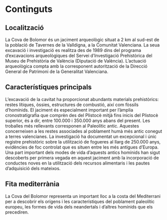 # Continguts

## Localització

La Cova de Bolomor és un jaciment arqueològic situat a 2 km al sud-est de la població de Tavernes de la Valldigna, a la Comunitat Valenciana. La seua excavació i investigació es realitza des de 1989 dins del programa d’excavacions arqueològiques del Servei d’Investigació Prehistòrica del Museu de Prehistòria de València (Diputació de València). L’actuació arqueològica compta amb la corresponent autorització de la Direcció General de Patrimoni de la Generalitat Valenciana.

## Característiques principals

L’excavació de la cavitat ha proporcionat abundants materials prehistòrics: restes lítiques, òssies, estructures de combustió, així com fòssils d’homínids. El jaciment és especialment important per l’àmplia cronostratigrafia que comprèn des del Plistocè mitjà fins inicis del Plistocè superior, és a dir, entre 100.000 i 350.000 anys abans del present. Les troballes més rellevants corresponen al Paleolític antic. Aquestes concerneixen a les restes associades al poblament humà més antic conegut a terres valencianes. La investigació ha documentat un excepcional i únic registre prehistòric sobre la utilització de fogueres al llarg de 250.000 anys, evidències de foc controlat que es situen entre les més antigues d’Europa. Una part important dels modes de vida d’aquests antics homínids han sigut descoberts per primera vegada en aquest jaciment amb la incorporació de conductes noves en la utilització dels recursos alimentaris i les pautes d’adquisició dels mateixos.

## Fita mediterrània

La Cova del Bolomor representa un important lloc a la costa del Mediterrani per a descobrir els orígens i les característiques del poblament paleolític europeu, les formes de vida dels neandertals i d’altres homínids que els precediren.
